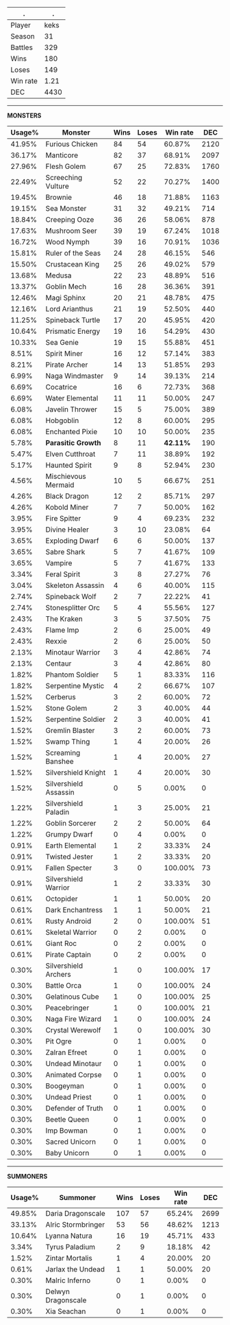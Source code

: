 .|.
|-|-
Player|keks
Season|31
Battles|329
Wins|180
Loses|149
Win rate|1.21
DEC|4430

---
**MONSTERS**

Usage%|Monster|Wins|Loses|Win rate|DEC|
-|-|-|-|-|-|
41.95%|Furious Chicken|84|54|60.87%|2120|
36.17%|Manticore|82|37|68.91%|2097|
27.96%|Flesh Golem|67|25|72.83%|1760|
22.49%|Screeching Vulture|52|22|70.27%|1400|
19.45%|Brownie|46|18|71.88%|1163|
19.15%|Sea Monster|31|32|49.21%|714|
18.84%|Creeping Ooze|36|26|58.06%|878|
17.63%|Mushroom Seer|39|19|67.24%|1018|
16.72%|Wood Nymph|39|16|70.91%|1036|
15.81%|Ruler of the Seas|24|28|46.15%|546|
15.50%|Crustacean King|25|26|49.02%|579|
13.68%|Medusa|22|23|48.89%|516|
13.37%|Goblin Mech|16|28|36.36%|391|
12.46%|Magi Sphinx|20|21|48.78%|475|
12.16%|Lord Arianthus|21|19|52.50%|440|
11.25%|Spineback Turtle|17|20|45.95%|420|
10.64%|Prismatic Energy|19|16|54.29%|430|
10.33%|Sea Genie|19|15|55.88%|451|
8.51%|Spirit Miner|16|12|57.14%|383|
8.21%|Pirate Archer|14|13|51.85%|293|
6.99%|Naga Windmaster|9|14|39.13%|214|
6.69%|Cocatrice|16|6|72.73%|368|
6.69%|Water Elemental|11|11|50.00%|247|
6.08%|Javelin Thrower|15|5|75.00%|389|
6.08%|Hobgoblin|12|8|60.00%|295|
6.08%|Enchanted Pixie|10|10|50.00%|235|
5.78%|**Parasitic Growth**|8|11|**42.11%**|190|
5.47%|Elven Cutthroat|7|11|38.89%|192|
5.17%|Haunted Spirit|9|8|52.94%|230|
4.56%|Mischievous Mermaid|10|5|66.67%|251|
4.26%|Black Dragon|12|2|85.71%|297|
4.26%|Kobold Miner|7|7|50.00%|162|
3.95%|Fire Spitter|9|4|69.23%|232|
3.95%|Divine Healer|3|10|23.08%|64|
3.65%|Exploding Dwarf|6|6|50.00%|137|
3.65%|Sabre Shark|5|7|41.67%|109|
3.65%|Vampire|5|7|41.67%|133|
3.34%|Feral Spirit|3|8|27.27%|76|
3.04%|Skeleton Assassin|4|6|40.00%|115|
2.74%|Spineback Wolf|2|7|22.22%|41|
2.74%|Stonesplitter Orc|5|4|55.56%|127|
2.43%|The Kraken|3|5|37.50%|75|
2.43%|Flame Imp|2|6|25.00%|49|
2.43%|Rexxie|2|6|25.00%|50|
2.13%|Minotaur Warrior|3|4|42.86%|74|
2.13%|Centaur|3|4|42.86%|80|
1.82%|Phantom Soldier|5|1|83.33%|116|
1.82%|Serpentine Mystic|4|2|66.67%|107|
1.52%|Cerberus|3|2|60.00%|72|
1.52%|Stone Golem|2|3|40.00%|44|
1.52%|Serpentine Soldier|2|3|40.00%|41|
1.52%|Gremlin Blaster|3|2|60.00%|73|
1.52%|Swamp Thing|1|4|20.00%|26|
1.52%|Screaming Banshee|1|4|20.00%|27|
1.52%|Silvershield Knight|1|4|20.00%|30|
1.52%|Silvershield Assassin|0|5|0.00%|0|
1.22%|Silvershield Paladin|1|3|25.00%|21|
1.22%|Goblin Sorcerer|2|2|50.00%|64|
1.22%|Grumpy Dwarf|0|4|0.00%|0|
0.91%|Earth Elemental|1|2|33.33%|24|
0.91%|Twisted Jester|1|2|33.33%|20|
0.91%|Fallen Specter|3|0|100.00%|73|
0.91%|Silvershield Warrior|1|2|33.33%|30|
0.61%|Octopider|1|1|50.00%|20|
0.61%|Dark Enchantress|1|1|50.00%|21|
0.61%|Rusty Android|2|0|100.00%|51|
0.61%|Skeletal Warrior|0|2|0.00%|0|
0.61%|Giant Roc|0|2|0.00%|0|
0.61%|Pirate Captain|0|2|0.00%|0|
0.30%|Silvershield Archers|1|0|100.00%|17|
0.30%|Battle Orca|1|0|100.00%|24|
0.30%|Gelatinous Cube|1|0|100.00%|25|
0.30%|Peacebringer|1|0|100.00%|21|
0.30%|Naga Fire Wizard|1|0|100.00%|24|
0.30%|Crystal Werewolf|1|0|100.00%|30|
0.30%|Pit Ogre|0|1|0.00%|0|
0.30%|Zalran Efreet|0|1|0.00%|0|
0.30%|Undead Minotaur|0|1|0.00%|0|
0.30%|Animated Corpse|0|1|0.00%|0|
0.30%|Boogeyman|0|1|0.00%|0|
0.30%|Undead Priest|0|1|0.00%|0|
0.30%|Defender of Truth|0|1|0.00%|0|
0.30%|Beetle Queen|0|1|0.00%|0|
0.30%|Imp Bowman|0|1|0.00%|0|
0.30%|Sacred Unicorn|0|1|0.00%|0|
0.30%|Baby Unicorn|0|1|0.00%|0|

---
**SUMMONERS**

Usage%|Summoner|Wins|Loses|Win rate|DEC|
-|-|-|-|-|-|
49.85%|Daria Dragonscale|107|57|65.24%|2699|
33.13%|Alric Stormbringer|53|56|48.62%|1213|
10.64%|Lyanna Natura|16|19|45.71%|433|
3.34%|Tyrus Paladium|2|9|18.18%|42|
1.52%|Zintar Mortalis|1|4|20.00%|20|
0.61%|Jarlax the Undead|1|1|50.00%|20|
0.30%|Malric Inferno|0|1|0.00%|0|
0.30%|Delwyn Dragonscale|0|1|0.00%|0|
0.30%|Xia Seachan|0|1|0.00%|0|
